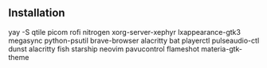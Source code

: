 
## Installation
  yay -S qtile picom rofi nitrogen xorg-server-xephyr lxappearance-gtk3 megasync python-psutil brave-browser alacritty bat playerctl pulseaudio-ctl dunst alacritty fish starship neovim pavucontrol flameshot materia-gtk-theme 
